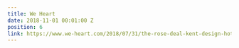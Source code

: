```yaml
---
title: We Heart
date: 2018-11-01 00:01:00 Z
position: 6
link: https://www.we-heart.com/2018/07/31/the-rose-deal-kent-design-hotel/
---
```


